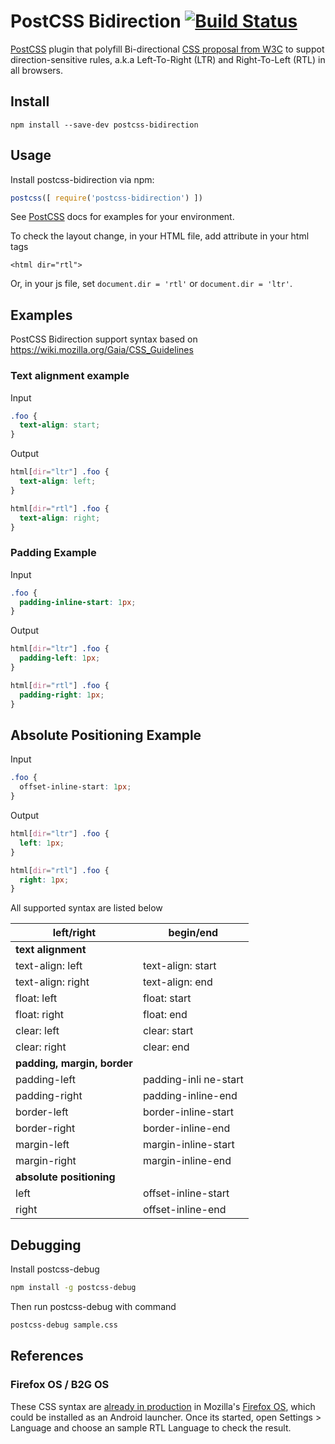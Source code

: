 # PostCSS Bidirection [![Build Status][ci-img]][ci]

[PostCSS] plugin that polyfill Bi-directional [CSS proposal from W3C](https://drafts.csswg.org/css-logical-props/) to suppot direction-sensitive rules, a.k.a Left-To-Right (LTR) and Right-To-Left (RTL) in all browsers.

[PostCSS]: https://github.com/postcss/postcss
[ci-img]:  https://travis-ci.org/gasolin/postcss-bidirection.svg
[ci]:      https://travis-ci.org/gasolin/postcss-bidirection

## Install

```
npm install --save-dev postcss-bidirection
```

## Usage

Install postcss-bidirection via npm:

```js
postcss([ require('postcss-bidirection') ])
```

See [PostCSS] docs for examples for your environment.

To check the layout change, in your HTML file, add attribute in your html tags

```
<html dir="rtl">

```

Or, in your js file, set `document.dir = 'rtl'` or `document.dir = 'ltr'`.


## Examples

PostCSS Bidirection support syntax based on https://wiki.mozilla.org/Gaia/CSS_Guidelines

### Text alignment example

Input

```css
.foo {
  text-align: start;
}
```

Output

```css
html[dir="ltr"] .foo {
  text-align: left;
}

html[dir="rtl"] .foo {
  text-align: right;
}
```

### Padding Example

Input

```css
.foo {
  padding-inline-start: 1px;
}
```

Output

```css
html[dir="ltr"] .foo {
  padding-left: 1px;
}

html[dir="rtl"] .foo {
  padding-right: 1px;
}
```

## Absolute Positioning Example

Input

```css
.foo {
  offset-inline-start: 1px;
}
```

Output

```css
html[dir="ltr"] .foo {
  left: 1px;
}

html[dir="rtl"] .foo {
  right: 1px;
}
```


All supported syntax are listed below

|     left/right     |     begin/end        |
|--------------------|----------------------|
|             **text alignment**            |
| text-align: left   | text-align: start    |
| text-align: right  | text-align: end      |
| float: left        | float: start         |
| float: right       | float: end           |
| clear: left        | clear: start         |
| clear: right       | clear: end           |
|       **padding, margin, border**         |
| padding-left       | padding-inli ne-start |
| padding-right      | padding-inline-end   |
| border-left        | border-inline-start  |
| border-right       | border-inline-end    |
| margin-left        | margin-inline-start  |
| margin-right       | margin-inline-end    |
|         **absolute positioning**          |
| left               | offset-inline-start  |
| right              | offset-inline-end    |


## Debugging

Install postcss-debug

```sh
npm install -g postcss-debug
```

Then run postcss-debug with command

```sh
postcss-debug sample.css
```

## References

### Firefox OS / B2G OS
These CSS syntax are [already in production](https://github.com/mozilla-b2g/gaia/blob/master/apps/settings/style/settings.css) in Mozilla's [Firefox OS](https://www.mozilla.org/en-US/firefox/os/), which could be installed as an Android launcher. Once its started, open Settings > Language and choose an sample RTL Language to check the result.
